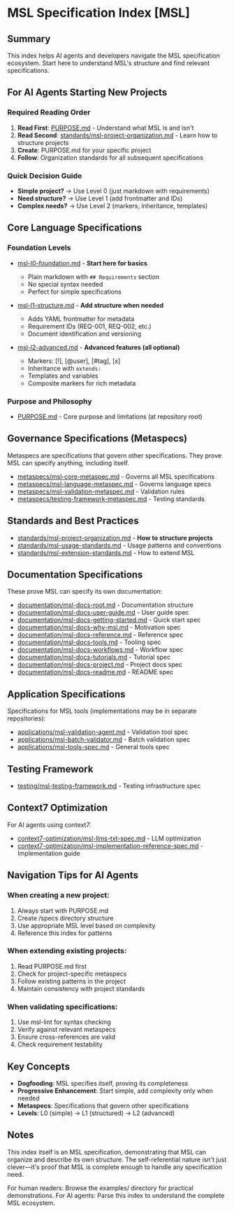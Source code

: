 # MSL Specification Index [MSL]

## Summary

This index helps AI agents and developers navigate the MSL specification ecosystem. Start here to understand MSL's structure and find relevant specifications.

## For AI Agents Starting New Projects

### Required Reading Order
1. **Read First**: [PURPOSE.md](../PURPOSE.md) - Understand what MSL is and isn't
2. **Read Second**: [standards/msl-project-organization.md](standards/msl-project-organization.md) - Learn how to structure projects
3. **Create**: PURPOSE.md for your specific project
4. **Follow**: Organization standards for all subsequent specifications

### Quick Decision Guide
- **Simple project?** → Use Level 0 (just markdown with requirements)
- **Need structure?** → Use Level 1 (add frontmatter and IDs)
- **Complex needs?** → Use Level 2 (markers, inheritance, templates)

## Core Language Specifications

### Foundation Levels
- [msl-l0-foundation.md](msl-l0-foundation.md) - **Start here for basics**
  - Plain markdown with `## Requirements` section
  - No special syntax needed
  - Perfect for simple specifications
  
- [msl-l1-structure.md](msl-l1-structure.md) - **Add structure when needed**
  - Adds YAML frontmatter for metadata
  - Requirement IDs (REQ-001, REQ-002, etc.)
  - Document identification and versioning
  
- [msl-l2-advanced.md](msl-l2-advanced.md) - **Advanced features (all optional)**
  - Markers: [!], [@user], [#tag], [x]
  - Inheritance with `extends:`
  - Templates and variables
  - Composite markers for rich metadata

### Purpose and Philosophy
- [PURPOSE.md](../PURPOSE.md) - Core purpose and limitations (at repository root)

## Governance Specifications (Metaspecs)

Metaspecs are specifications that govern other specifications. They prove MSL can specify anything, including itself.

- [metaspecs/msl-core-metaspec.md](metaspecs/msl-core-metaspec.md) - Governs all MSL specifications
- [metaspecs/msl-language-metaspec.md](metaspecs/msl-language-metaspec.md) - Governs language specs
- [metaspecs/msl-validation-metaspec.md](metaspecs/msl-validation-metaspec.md) - Validation rules
- [metaspecs/testing-framework-metaspec.md](metaspecs/testing-framework-metaspec.md) - Testing standards

## Standards and Best Practices

- [standards/msl-project-organization.md](standards/msl-project-organization.md) - **How to structure projects**
- [standards/msl-usage-standards.md](standards/msl-usage-standards.md) - Usage patterns and conventions
- [standards/msl-extension-standards.md](standards/msl-extension-standards.md) - How to extend MSL

## Documentation Specifications

These prove MSL can specify its own documentation:

- [documentation/msl-docs-root.md](documentation/msl-docs-root.md) - Documentation structure
- [documentation/msl-docs-user-guide.md](documentation/msl-docs-user-guide.md) - User guide spec
- [documentation/msl-docs-getting-started.md](documentation/msl-docs-getting-started.md) - Quick start spec
- [documentation/msl-docs-why-msl.md](documentation/msl-docs-why-msl.md) - Motivation spec
- [documentation/msl-docs-reference.md](documentation/msl-docs-reference.md) - Reference spec
- [documentation/msl-docs-tools.md](documentation/msl-docs-tools.md) - Tooling spec
- [documentation/msl-docs-workflows.md](documentation/msl-docs-workflows.md) - Workflow spec
- [documentation/msl-docs-tutorials.md](documentation/msl-docs-tutorials.md) - Tutorial spec
- [documentation/msl-docs-project.md](documentation/msl-docs-project.md) - Project docs spec
- [documentation/msl-docs-readme.md](documentation/msl-docs-readme.md) - README spec

## Application Specifications

Specifications for MSL tools (implementations may be in separate repositories):

- [applications/msl-validation-agent.md](applications/msl-validation-agent.md) - Validation tool spec
- [applications/msl-batch-validator.md](applications/msl-batch-validator.md) - Batch validation spec
- [applications/msl-tools-spec.md](applications/msl-tools-spec.md) - General tools spec

## Testing Framework

- [testing/msl-testing-framework.md](testing/msl-testing-framework.md) - Testing infrastructure spec

## Context7 Optimization

For AI agents using context7:

- [context7-optimization/msl-llms-txt-spec.md](context7-optimization/msl-llms-txt-spec.md) - LLM optimization
- [context7-optimization/msl-implementation-reference-spec.md](context7-optimization/msl-implementation-reference-spec.md) - Implementation guide

## Navigation Tips for AI Agents

### When creating a new project:
1. Always start with PURPOSE.md
2. Create /specs directory structure
3. Use appropriate MSL level based on complexity
4. Reference this index for patterns

### When extending existing projects:
1. Read PURPOSE.md first
2. Check for project-specific metaspecs
3. Follow existing patterns in the project
4. Maintain consistency with project standards

### When validating specifications:
1. Use msl-lint for syntax checking
2. Verify against relevant metaspecs
3. Ensure cross-references are valid
4. Check requirement testability

## Key Concepts

- **Dogfooding**: MSL specifies itself, proving its completeness
- **Progressive Enhancement**: Start simple, add complexity only when needed
- **Metaspecs**: Specifications that govern other specifications
- **Levels**: L0 (simple) → L1 (structured) → L2 (advanced)

## Notes

This index itself is an MSL specification, demonstrating that MSL can organize and describe its own structure. The self-referential nature isn't just clever—it's proof that MSL is complete enough to handle any specification need.

For human readers: Browse the examples/ directory for practical demonstrations.
For AI agents: Parse this index to understand the complete MSL ecosystem.